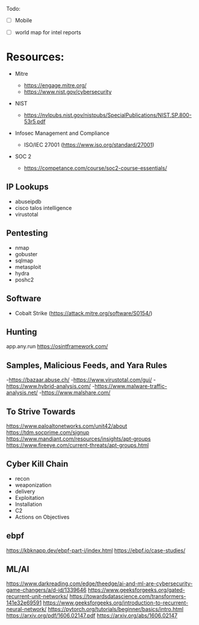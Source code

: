 

Todo:

- [ ] Mobile

- [ ] world map for intel reports


# Resources:

- Mitre
    - https://engage.mitre.org/
    - https://www.nist.gov/cybersecurity

- NIST
    - https://nvlpubs.nist.gov/nistpubs/SpecialPublications/NIST.SP.800-53r5.pdf

- Infosec Management and Compliance
    - ISO/IEC 27001 (https://www.iso.org/standard/27001)

- SOC 2
    - https://competance.com/course/soc2-course-essentials/

## IP Lookups
- abuseipdb
- cisco talos intelligence
- virustotal

## Pentesting
- nmap
- gobuster
- sqlmap
- metasploit
- hydra
- poshc2

## Software
- Cobalt Strike (https://attack.mitre.org/software/S0154/)

## Hunting
app.any.run
https://osintframework.com/

## Samples, Malicious Feeds, and Yara Rules
-https://bazaar.abuse.ch/
-https://www.virustotal.com/gui/
-https://www.hybrid-analysis.com/
-https://www.malware-traffic-analysis.net/
-https://www.malshare.com/

## To Strive Towards
https://www.paloaltonetworks.com/unit42/about
https://tdm.socprime.com/signup
https://www.mandiant.com/resources/insights/apt-groups
https://www.fireeye.com/current-threats/apt-groups.html

## Cyber Kill Chain
- recon 
- weaponization
- delivery
- Exploitation
- Installation
- C2
- Actions on Objectives

## ebpf
https://kbknapp.dev/ebpf-part-i/index.html
https://ebpf.io/case-studies/

## ML/AI
https://www.darkreading.com/edge/theedge/ai-and-ml-are-cybersecurity-game-changers/a/d-id/1339646
https://www.geeksforgeeks.org/gated-recurrent-unit-networks/
https://towardsdatascience.com/transformers-141e32e69591
https://www.geeksforgeeks.org/introduction-to-recurrent-neural-network/
https://pytorch.org/tutorials/beginner/basics/intro.html
https://arxiv.org/pdf/1606.02147.pdf
https://arxiv.org/abs/1606.02147

